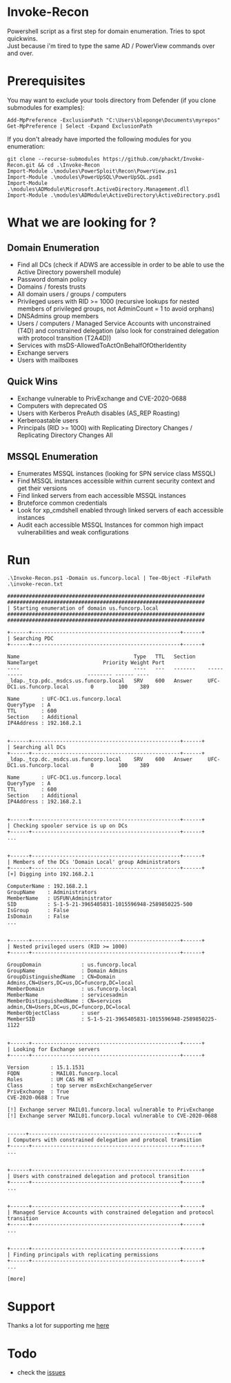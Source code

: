 # Invoke-Recon
Powershell script as a first step for domain enumeration. Tries to spot quickwins.  
Just because i'm tired to type the same AD / PowerView commands over and over.  
  
# Prerequisites  
You may want to exclude your tools directory from Defender (if you clone submodules for examples):  
```
Add-MpPreference -ExclusionPath "C:\Users\bleponge\Documents\myrepos"
Get-MpPreference | Select -Expand ExclusionPath
```  
  
If you don't already have imported the following modules for you enumeration:    
```
git clone --recurse-submodules https://github.com/phackt/Invoke-Recon.git && cd .\Invoke-Recon
Import-Module .\modules\PowerSploit\Recon\PowerView.ps1
Import-Module .\modules\PowerUpSQL\PowerUpSQL.psd1
Import-Module .\modules\ADModule\Microsoft.ActiveDirectory.Management.dll
Import-Module .\modules\ADModule\ActiveDirectory\ActiveDirectory.psd1
```  
  
# What we are looking for ?  
  
## Domain Enumeration  
  
 - Find all DCs (check if ADWS are accessible in order to be able to use the Active Directory powershell module)
 - Password domain policy
 - Domains / forests trusts
 - All domain users / groups / computers
 - Privileged users with RID >= 1000 (recursive lookups for nested members of privileged groups, not AdminCount = 1 to avoid orphans)
 - DNSAdmins group members
 - Users / computers / Managed Service Accounts with unconstrained (T4D) and constrained delegation (also look for constrained delegation with protocol transition (T2A4D)) 
 - Services with msDS-AllowedToActOnBehalfOfOtherIdentity
 - Exchange servers
 - Users with mailboxes
  
## Quick Wins  
  
- Exchange vulnerable to PrivExchange and CVE-2020-0688  
- Computers with deprecated OS
- Users with Kerberos PreAuth disables (AS_REP Roasting)
- Kerberoastable users
- Principals (RID >= 1000) with Replicating Directory Changes / Replicating Directory Changes All
  
## MSSQL Enumeration  
  
- Enumerates MSSQL instances (looking for SPN service class MSSQL)
- Find MSSQL instances accessible within current security context and get their versions
- Find linked servers from each accessible MSSQL instances
- Bruteforce common credentials
- Look for xp_cmdshell enabled through linked servers of each accessible instances
- Audit each accessible MSSQL Instances for common high impact vulnerabilities and weak configurations
  
# Run  
```
.\Invoke-Recon.ps1 -Domain us.funcorp.local | Tee-Object -FilePath .\invoke-recon.txt

################################################################
################################################################
| Starting enumeration of domain us.funcorp.local
################################################################
################################################################

+------+------------------------------------------------+------+
| Searching PDC
+------+------------------------------------------------+------+

Name                                     Type   TTL   Section    NameTarget                     Priority Weight Port
----                                     ----   ---   -------    ----------                     -------- ------ ----
_ldap._tcp.pdc._msdcs.us.funcorp.local   SRV    600   Answer     UFC-DC1.us.funcorp.local       0        100    389

Name       : UFC-DC1.us.funcorp.local
QueryType  : A
TTL        : 600
Section    : Additional
IP4Address : 192.168.2.1


+------+------------------------------------------------+------+
| Searching all DCs
+------+------------------------------------------------+------+
_ldap._tcp.dc._msdcs.us.funcorp.local    SRV    600   Answer     UFC-DC1.us.funcorp.local       0        100    389

Name       : UFC-DC1.us.funcorp.local
QueryType  : A
TTL        : 600
Section    : Additional
IP4Address : 192.168.2.1


+------+------------------------------------------------+------+
| Checking spooler service is up on DCs
+------+------------------------------------------------+------+
...


+------+------------------------------------------------+------+
| Members of the DCs 'Domain Local' group Administrators
+------+------------------------------------------------+------+
[+] Digging into 192.168.2.1

ComputerName : 192.168.2.1
GroupName    : Administrators
MemberName   : USFUN\Administrator
SID          : S-1-5-21-3965405831-1015596948-2589850225-500
IsGroup      : False
IsDomain     : False
...


+------+------------------------------------------------+------+
| Nested privileged users (RID >= 1000)
+------+------------------------------------------------+------+

GroupDomain             : us.funcorp.local
GroupName               : Domain Admins
GroupDistinguishedName  : CN=Domain Admins,CN=Users,DC=us,DC=funcorp,DC=local
MemberDomain            : us.funcorp.local
MemberName              : servicesadmin
MemberDistinguishedName : CN=services admin,CN=Users,DC=us,DC=funcorp,DC=local
MemberObjectClass       : user
MemberSID               : S-1-5-21-3965405831-1015596948-2589850225-1122


+------+------------------------------------------------+------+
| Looking for Exchange servers
+------+------------------------------------------------+------+

Version       : 15.1.1531
FQDN          : MAIL01.funcorp.local
Roles         : UM CAS MB HT
Class         : top server msExchExchangeServer
PrivExchange  : True
CVE-2020-0688 : True

[!] Exchange server MAIL01.funcorp.local vulnerable to PrivExchange
[!] Exchange server MAIL01.funcorp.local vulnerable to CVE-2020-0688


------+------------------------------------------------+------+
| Computers with constrained delegation and protocol transition
+------+------------------------------------------------+------+
...


+------+------------------------------------------------+------+
| Users with constrained delegation and protocol transition
+------+------------------------------------------------+------+
...


+------+------------------------------------------------+------+
| Managed Service Accounts with constrained delegation and protocol transition
+------+------------------------------------------------+------+
...


+------+------------------------------------------------+------+
| Finding principals with replicating permissions
+------+------------------------------------------------+------+
...

[more]
```

# Support

Thanks a lot for supporting me [here](https://www.buymeacoffee.com/phackt)

# Todo
- check the [issues](https://github.com/phackt/Invoke-Recon/issues)
